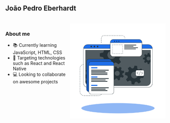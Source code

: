 ## João Pedro Eberhardt 
<br>
<img src="https://github.com/jpeberhardt/eberhardt/blob/main/Developer%20activity-bro.png" min-width="300px" max-width="300px" width="300px" align="right" alt="Computador iuriCode">

### About me
- 📚 Currently learning JavaScript, HTML, CSS 
- 🎯 Targeting technologies such as React and React Native
- 💻 Looking to collaborate on awesome projects



